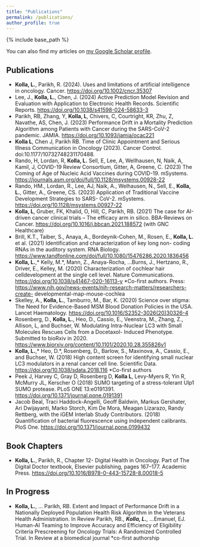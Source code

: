 ```yaml
---
title: "Publications"
permalink: /publications/
author_profile: true
---
```

{% include base_path %}

You can also find my articles on [my Google Scholar profile](https://scholar.google.com/citations?user=9FjQaO0AAAAJ&hl=en).

## Publications
- **Kolla, L.**, Parikh, R. (2024). Uses and limitations of artificial intelligence in oncology. Cancer.  https://doi.org/10.1002/cncr.35307
- Lee, J., **Kolla, L.**, Chen, J. (2024) Active Prediction Model Revision and Evaluation with Application to Electronic Health Records. Scientific Reports. https://doi.org/10.1038/s41598-024-58633-3
- Parikh, RB, Zhang, Y, **Kolla, L**, Chivers, C, Courtright, KR, Zhu, Z, Navathe, AS, Chen, J. (2023) Performance Drift in a Mortality Prediction Algorithm among Patients with Cancer during the SARS-CoV-2 pandemic. JAMIA. https://doi.org/10.1093/jamia/ocac221
- **Kolla L**, Chen J, Parikh RB. Time of Clinic Appointment and Serious Illness Communication in Oncology (2023). Cancer Control. doi:10.1177/10732748231170488.
- Rando, H, Lordan, R, **Kolla, L.** Sell, E, Lee, A, Wellhausen, N, Naik, A, Kamil, J, COVID-19 Review Consortium, Gitter, A, Greene, C. (2023) The Coming of Age of Nucleic Acid Vaccines during COVID-19. mSystems. https://journals.asm.org/doi/full/10.1128/msystems.00928-22
- Rando, HM., Lordan, R., Lee, AJ, Naik, A., Welhausen, N., Sell, E., **Kolla, L.**, Gitter, A., Greene, CS. (2023) Application of Traditional Vaccine Development Strategies to SARS- CoV-2. mSystems. https://doi.org/10.1128/msystems.00927-22
- **Kolla, L**, Gruber, FK, Khalid, O, Hill, C, Parikh, RB. (2021) The case for AI-driven cancer clinical trials – The efficacy arm in silico. BBA-Reviews on Cancer. https://doi.org/10.1016/j.bbcan.2021.188572 (with GNC Healthcare)
- Brill, K.T., Taiber, S., Anaya, A., Bordeynik-Cohen, M., Rosen, E., **Kolla, L.** et al. (2021) Identification and characterization of key long non- coding RNAs in the auditory system. RNA Biology. https://www.tandfonline.com/doi/full/10.1080/15476286.2020.1836456
- **Kolla, L.**,* Kelly, M.*, Mann, Z., Anaya-Rocha, …Burns, J., Hertzano, R., Driver, E., Kelley, M. (2020) Characterization of cochlear hair celldevelopment at the single cell level. Nature Communications. https://doi.org/10.1038/s41467-020-16113-y *Co-first authors. Press: https://www.nih.gov/news-events/nih-research-matters/researchers-create- developmental-map-mouse-cochlea
- Skelley, A., **Kolla, L.**, Tamburro, M., Bar, K. (2020) Science over stigma: The Need for Evidence-Based MSM Blood Donation Policies in the USA. Lancet Haematology. https://doi.org/10.1016/S2352-3026(20)30326-4
- Rosenberg, D., **Kolla, L.**, Heo, D., Cassio, E., Veenstra, M., Zhang, Z., Allison, L, and Buchser, W. Modulating Intra-Nuclear LC3 with Small Molecules Rescues Cells from a Docetaxol- Induced Phenotype. Submitted to bioRxiv in 2020. https://www.biorxiv.org/content/10.1101/2020.10.28.355826v1
- **Kolla, L.**,* Heo, D.*, Rosenberg, D., Barlow, S., Maxinova, A., Cassio, E., and Buchser, W. (2018) High content screen for identifying small nuclear LC3 modulators in a renal cancer cell line. Scientific Data. https://doi.org/10.1038/sdata.2018.116 *Co-first authors
- Peek J, Harvey C, Gray D, Rosenberg D, **Kolla L**, Levy-Myers R, Yin R, McMurry JL, Kerscher O (2018) SUMO targeting of a stress-tolerant Ulp1 SUMO protease. PLoS ONE 13:e0191391. https://doi.org/10.1371/journal.pone.0191391
- Jacob Beal, Traci Haddock-Angelli, Geoff Baldwin, Markus Gershater, Ari Dwijayanti, Marko Storch, Kim De Mora, Meagan Lizarazo, Randy Rettberg, with the iGEM Interlab Study Contributors. (2018) Quantification of bacterial fluorescence using independent calibrants. PloS One. https://doi.org/10.1371/journal.pone.0199432

## Book Chapters
- **Kolla, L.**, Parikh, R., Chapter 12- Digital Health in Oncology. Part of The Digital Doctor textbook, Elsevier publishing, pages 167–177. Academic Press. https://doi.org/10.1016/B978-0-443-15728-8.00018-5

## In Progress
- **Kolla, L.**, … Parikh, RB. Extent and Impact of Performance Drift in a Nationally Deployed Population Health Risk Algorithm in the Veterans Health Administration. In Review 
Parikh, RB.*, **Kolla, L.**,* …Emanuel, EJ. Human-AI Teaming to Improve Accuracy and Efficiency of Eligibility Criteria Prescreening for Oncology Trials: A Randomized Controlled Trial. In Review at a biomedical journal *co-first authorship

